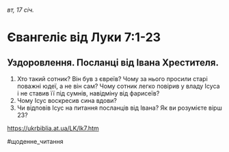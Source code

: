 
_вт, 17 січ._

# Євангеліє від Луки 7:1-23

## Уздоровлення. Посланці від Івана Хрестителя.
1. Хто такий сотник? Він був з євреїв? Чому за нього просили старі поважні юдеї, а не він сам? Чому сотник легко повірив у владу Ісуса і не ставив її під сумнів, навідміну від фарисеїв?
2. Чому Ісус воскресив сина вдови?
3. Чи відповів Ісус на питання посланців від Івана? Як ви розумієте вірш 23?

https://ukrbiblia.at.ua/LK/lk7.htm

#щоденне_читання
